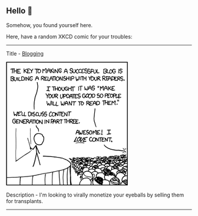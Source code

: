 ## Hello 👀

Somehow, you found yourself here.

Here, have a random XKCD comic for your troubles:

-----------------------------------

Title - [Blogging](https://xkcd.com/741)

![Blogging](./random_comic.png)

Description - I'm looking to virally monetize your eyeballs by selling them for transplants.

-----------------------------------